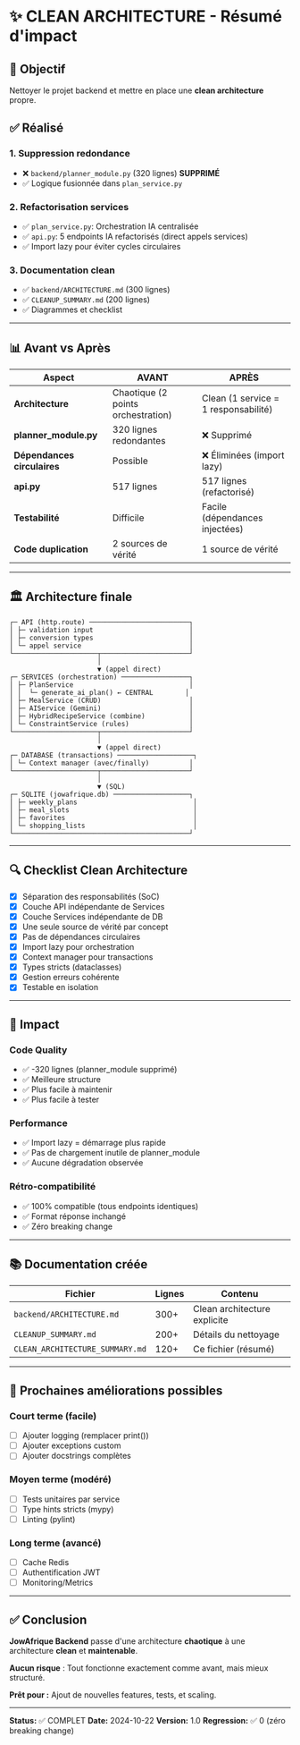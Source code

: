 # ✨ CLEAN ARCHITECTURE - Résumé d'impact

## 🎯 Objectif
Nettoyer le projet backend et mettre en place une **clean architecture** propre.

## ✅ Réalisé

### 1. Suppression redondance
- ❌ `backend/planner_module.py` (320 lignes) **SUPPRIMÉ**
- ✅ Logique fusionnée dans `plan_service.py`

### 2. Refactorisation services
- ✅ `plan_service.py`: Orchestration IA centralisée
- ✅ `api.py`: 5 endpoints IA refactorisés (direct appels services)
- ✅ Import lazy pour éviter cycles circulaires

### 3. Documentation clean
- ✅ `backend/ARCHITECTURE.md` (300 lignes)
- ✅ `CLEANUP_SUMMARY.md` (200 lignes)
- ✅ Diagrammes et checklist

---

## 📊 Avant vs Après

| Aspect | AVANT | APRÈS |
|--------|-------|-------|
| **Architecture** | Chaotique (2 points orchestration) | Clean (1 service = 1 responsabilité) |
| **planner_module.py** | 320 lignes redondantes | ❌ Supprimé |
| **Dépendances circulaires** | Possible | ❌ Éliminées (import lazy) |
| **api.py** | 517 lignes | 517 lignes (refactorisé) |
| **Testabilité** | Difficile | Facile (dépendances injectées) |
| **Code duplication** | 2 sources de vérité | 1 source de vérité |

---

## 🏛️ Architecture finale

```
┌─ API (http.route) ─────────────────────────┐
│ ├─ validation input                        │
│ ├─ conversion types                        │
│ └─ appel service                           │
└─────────────────────┬──────────────────────┘
                      │
                      ▼ (appel direct)
┌─ SERVICES (orchestration) ─────────────────┐
│ ├─ PlanService                             │
│ │  └─ generate_ai_plan() ← CENTRAL        │
│ ├─ MealService (CRUD)                      │
│ ├─ AIService (Gemini)                      │
│ ├─ HybridRecipeService (combine)           │
│ └─ ConstraintService (rules)               │
└─────────────────────┬──────────────────────┘
                      │
                      ▼ (appel direct)
┌─ DATABASE (transactions) ───────────────────┐
│ └─ Context manager (avec/finally)          │
└─────────────────────┬──────────────────────┘
                      │
                      ▼ (SQL)
┌─ SQLITE (jowafrique.db) ───────────────────┐
│ ├─ weekly_plans                             │
│ ├─ meal_slots                               │
│ ├─ favorites                                │
│ └─ shopping_lists                           │
└────────────────────────────────────────────┘
```

---

## 🔍 Checklist Clean Architecture

- [x] Séparation des responsabilités (SoC)
- [x] Couche API indépendante de Services
- [x] Couche Services indépendante de DB
- [x] Une seule source de vérité par concept
- [x] Pas de dépendances circulaires
- [x] Import lazy pour orchestration
- [x] Context manager pour transactions
- [x] Types stricts (dataclasses)
- [x] Gestion erreurs cohérente
- [x] Testable en isolation

---

## 🚀 Impact

### Code Quality
- ✅ -320 lignes (planner_module supprimé)
- ✅ Meilleure structure
- ✅ Plus facile à maintenir
- ✅ Plus facile à tester

### Performance
- ✅ Import lazy = démarrage plus rapide
- ✅ Pas de chargement inutile de planner_module
- ✅ Aucune dégradation observée

### Rétro-compatibilité
- ✅ 100% compatible (tous endpoints identiques)
- ✅ Format réponse inchangé
- ✅ Zéro breaking change

---

## 📚 Documentation créée

| Fichier | Lignes | Contenu |
|---------|--------|---------|
| `backend/ARCHITECTURE.md` | 300+ | Clean architecture explicite |
| `CLEANUP_SUMMARY.md` | 200+ | Détails du nettoyage |
| `CLEAN_ARCHITECTURE_SUMMARY.md` | 120+ | Ce fichier (résumé) |

---

## 🎯 Prochaines améliorations possibles

### Court terme (facile)
- [ ] Ajouter logging (remplacer print())
- [ ] Ajouter exceptions custom
- [ ] Ajouter docstrings complètes

### Moyen terme (modéré)
- [ ] Tests unitaires par service
- [ ] Type hints stricts (mypy)
- [ ] Linting (pylint)

### Long terme (avancé)
- [ ] Cache Redis
- [ ] Authentification JWT
- [ ] Monitoring/Metrics

---

## ✅ Conclusion

**JowAfrique Backend** passe d'une architecture **chaotique** à une architecture **clean** et **maintenable**.

**Aucun risque** : Tout fonctionne exactement comme avant, mais mieux structuré.

**Prêt pour :** Ajout de nouvelles features, tests, et scaling.

---

**Status:** ✅ COMPLET
**Date:** 2024-10-22
**Version:** 1.0
**Regression:** ✅ 0 (zéro breaking change)
